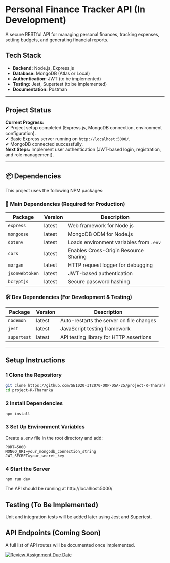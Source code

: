 # Personal Finance Tracker API (In Development)  
A secure RESTful API for managing personal finances, tracking expenses, setting budgets, and generating financial reports.  

## Tech Stack  
- **Backend:** Node.js, Express.js  
- **Database:** MongoDB (Atlas or Local)  
- **Authentication:** JWT (to be implemented)  
- **Testing:** Jest, Supertest (to be implemented)  
- **Documentation:** Postman  

---

## Project Status  
 **Current Progress:**  
✔ Project setup completed (Express.js, MongoDB connection, environment configuration).  
✔ Basic Express server running on `http://localhost:5000/`.  
✔ MongoDB connected successfully.  
 **Next Steps:** Implement user authentication (JWT-based login, registration, and role management).  

---
## 📦 Dependencies  
This project uses the following NPM packages:  

### **🔹 Main Dependencies (Required for Production)**
| Package          | Version | Description |
|-----------------|---------|-------------|
| `express`       | latest  | Web framework for Node.js |
| `mongoose`      | latest  | MongoDB ODM for Node.js |
| `dotenv`        | latest  | Loads environment variables from `.env` |
| `cors`          | latest  | Enables Cross-Origin Resource Sharing |
| `morgan`        | latest  | HTTP request logger for debugging |
| `jsonwebtoken`  | latest  | JWT-based authentication |
| `bcryptjs`      | latest  | Secure password hashing |

### **🛠 Dev Dependencies (For Development & Testing)**
| Package      | Version | Description |
|-------------|---------|-------------|
| `nodemon`   | latest  | Auto-restarts the server on file changes |
| `jest`      | latest  | JavaScript testing framework |
| `supertest` | latest  | API testing library for HTTP assertions |

---

##  Setup Instructions  

### 1️ Clone the Repository  
```bash
git clone https://github.com/SE1020-IT2070-OOP-DSA-25/project-R-Tharanka.git
cd project-R-Tharanka
```

### 2 Install Dependencies
```bash
npm install
```
### 3 Set Up Environment Variables
Create a .env file in the root directory and add:
```
PORT=5000
MONGO_URI=your_mongodb_connection_string
JWT_SECRET=your_secret_key
```
### 4 Start the Server
``` 
npm run dev
```
The API should be running at http://localhost:5000/

## Testing (To Be Implemented)
Unit and integration tests will be added later using Jest and Supertest.

## API Endpoints (Coming Soon)
A full list of API routes will be documented once implemented.





[![Review Assignment Due Date](https://classroom.github.com/assets/deadline-readme-button-22041afd0340ce965d47ae6ef1cefeee28c7c493a6346c4f15d667ab976d596c.svg)](https://classroom.github.com/a/xIbq4TFL)
